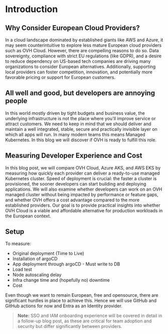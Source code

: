 # Introduction

## Why Consider European Cloud Providers?

In a cloud landscape dominated by established giants like AWS and Azure, it may seem counterintuitive to explore less mature European cloud providers such as OVH Cloud. However, there are compelling reasons to do so. Data sovereignty, compliance with strict EU regulations (like GDPR), and a desire to reduce dependency on US-based tech companies are driving many organizations to consider European alternatives. Additionally, supporting local providers can foster competition, innovation, and potentially more favorable pricing or support for European customers.

## All well and good, but developers are annoying people
In this world mostly driven by tight budgets and business value, the underlying infrastructure is not the place where you'll improve service or attract customers. We need to keep in mind that we should deliver and maintain a well integrated, stable, secure and practically invisible layer on which all apps will run. In many modern teams this means Managed Kubernetes. In this blog we will discover if OVH is ready to fulfill this role.

## Measuring Developer Experience and Cost

In this blog post, we will compare OVH Cloud, Azure AKS, and AWS EKS by measuring how quickly each provider can deliver a ready-to-use managed Kubernetes cluster. Speed of deployment is crucial: the faster a cluster is provisioned, the sooner developers can start building and deploying applications. We will also examine whether developers can work on an OVH managed cluster without being impacted by performance or feature gaps, and whether OVH offers a cost advantage compared to the more established providers. Our goal is to provide practical insights into whether OVH Cloud is a viable and affordable alternative for production workloads in the European context.

## Setup
To measure:
- Original deployment (Time to Live)
- Installation of argoCD
- App deployment through argoCD - Must write to DB
- Load test
- Node autoscaling delay
- Infra change time and (hopefully no) downtime 
- Cost

Even though we want to remain European, free and opensource, there are significant hurdles in place to achieve this. Hence we will use GitHub and GitHub actions for now and Entra as an Identity provider.

> **Note:** SSO and IAM onboarding experience will be covered in detail in a follow-up blog post, as these are critical for team adoption and security but differ significantly between providers.